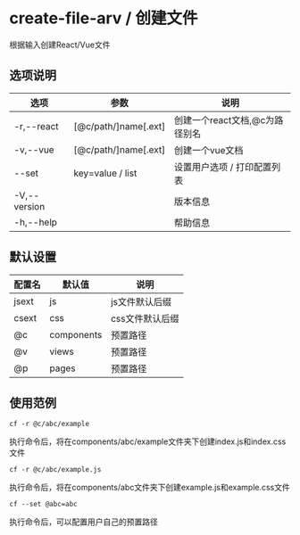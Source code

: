 # create-file-arv / 创建文件

根据输入创建React/Vue文件


## 选项说明

选项|参数|说明
-|-|-
-r,--react|[@c/path/]name[.ext]|创建一个react文档,@c为路径别名
-v,--vue|[@c/path/]name[.ext]|创建一个vue文档
--set|key=value / list|设置用户选项 / 打印配置列表
-V,--version||版本信息
-h,--help||帮助信息

## 默认设置
配置名|默认值|说明
-|-|-
jsext|js|js文件默认后缀
csext|css|css文件默认后缀
@c|components|预置路径
@v|views|预置路径
@p|pages|预置路径

## 使用范例

``
    cf -r @c/abc/example
``

 执行命令后，将在components/abc/example文件夹下创建index.js和index.css文件

``
    cf -r @c/abc/example.js
``

 执行命令后，将在components/abc文件夹下创建example.js和example.css文件

``
    cf --set @abc=abc
``

 执行命令后，可以配置用户自己的预置路径